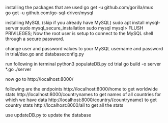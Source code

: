 
installing the packages that are used
    go get -u github.com/gorilla/mux    
    go get -u github.com/go-sql-driver/mysql

installing MySQL (skip if you already have MySQL)
    sudo apt install mysql-server
    sudo mysql_secure_installation 
    sudo mysql
    mysql> FLUSH PRIVILEGES;
    Now the root user is setup to connect to the MySQL shell through a secure password.

change user and password values to your MySQL username and password in trial/dao.go and databaseconfig.py

run following in terminal
    python3 populateDB.py
    cd trial
    go build -o server *.go
    ./server

now go to http://localhost:8000/

following are the endpoints
    http://localhost:8000/home to get worldwide stats
    http://localhost:8000/countrynames to get names of all countries for which we have data
    http://localhost:8000/country/{countryname} to get country stats
    http://localhost:8000/all to get all the stats

use updateDB.py to update the database

